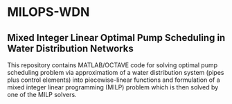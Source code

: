 # MILOPS-WDN
## Mixed Integer Linear Optimal Pump Scheduling in Water Distribution Networks

This repository contains MATLAB/OCTAVE code for solving optimal pump
scheduling problem via approximatiom of a water distribution system
(pipes plus control elements) into piecewise-linear functions and formulation
of a mixed integer linear programming (MILP) problem which is then solved
by one of the MILP solvers.
